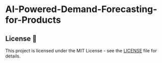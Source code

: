 # AI-Powered-Demand-Forecasting-for-Products

## License 📝

This project is licensed under the MIT License - see the [LICENSE](LICENSE) file for details.
